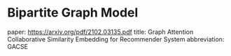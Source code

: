 # Bipartite Graph Model
paper: https://arxiv.org/pdf/2102.03135.pdf
title: Graph Attention Collaborative Similarity Embedding for Recommender System 
abbreviation: GACSE
